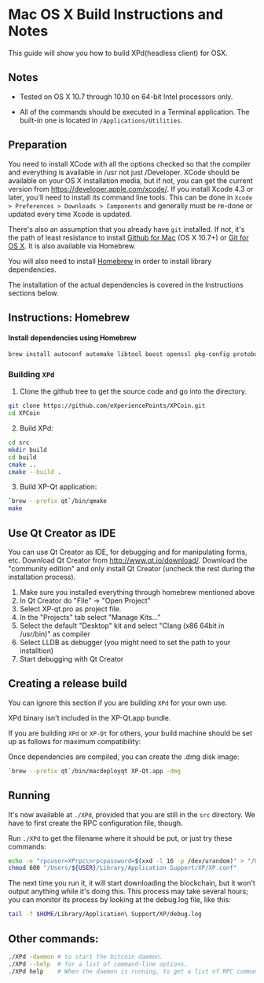 Mac OS X Build Instructions and Notes
====================================
This guide will show you how to build XPd(headless client) for OSX.

Notes
-----

* Tested on OS X 10.7 through 10.10 on 64-bit Intel processors only.

* All of the commands should be executed in a Terminal application. The
built-in one is located in `/Applications/Utilities`.

Preparation
-----------

You need to install XCode with all the options checked so that the compiler
and everything is available in /usr not just /Developer. XCode should be
available on your OS X installation media, but if not, you can get the
current version from https://developer.apple.com/xcode/. If you install
Xcode 4.3 or later, you'll need to install its command line tools. This can
be done in `Xcode > Preferences > Downloads > Components` and generally must
be re-done or updated every time Xcode is updated.

There's also an assumption that you already have `git` installed. If
not, it's the path of least resistance to install [Github for Mac](https://mac.github.com/)
(OS X 10.7+) or
[Git for OS X](https://code.google.com/p/git-osx-installer/). It is also
available via Homebrew.

You will also need to install [Homebrew](http://brew.sh) in order to install library
dependencies.

The installation of the actual dependencies is covered in the Instructions
sections below.

Instructions: Homebrew
----------------------

#### Install dependencies using Homebrew

```bash
brew install autoconf automake libtool boost openssl pkg-config protobuf qt qrencode berkeley-db@4 cmake
```

### Building `XPd`

1. Clone the github tree to get the source code and go into the directory.

```bash
git clone https://github.com/eXperiencePoints/XPCoin.git
cd XPCoin
```

2. Build XPd:

```bash
cd src
mkdir build
cd build
cmake ..
cmake --build .
```

3. Build XP-Qt application: 

```bash
`brew --prefix qt`/bin/qmake
make
```

Use Qt Creator as IDE
------------------------
You can use Qt Creator as IDE, for debugging and for manipulating forms, etc.
Download Qt Creator from http://www.qt.io/download/. Download the "community edition" and only install Qt Creator (uncheck the rest during the installation process).

1. Make sure you installed everything through homebrew mentioned above 
2. In Qt Creator do "File" -> "Open Project"
3. Select XP-qt.pro as project file.
4. In the "Projects" tab select "Manage Kits..."
5. Select the default "Desktop" kit and select "Clang (x86 64bit in /usr/bin)" as compiler
6. Select LLDB as debugger (you might need to set the path to your installtion)
7. Start debugging with Qt Creator

Creating a release build
------------------------
You can ignore this section if you are building `XPd` for your own use.

XPd binary isn't included in the XP-Qt.app bundle.

If you are building `XPd` or `XP-Qt` for others, your build machine should be set up
as follows for maximum compatibility:

Once dependencies are compiled, you can create the .dmg disk image:

```bash
`brew --prefix qt`/bin/macdeployqt XP-Qt.app -dmg
```

Running
-------

It's now available at `./XPd`, provided that you are still in the `src`
directory. We have to first create the RPC configuration file, though.

Run `./XPd` to get the filename where it should be put, or just try these
commands:

```bash
echo -e "rpcuser=XPrpc\nrpcpassword=$(xxd -l 16 -p /dev/urandom)" > "/Users/${USER}/Library/Application Support/XP/XP.conf"
chmod 600 "/Users/${USER}/Library/Application Support/XP/XP.conf"
```

The next time you run it, it will start downloading the blockchain, but it won't
output anything while it's doing this. This process may take several hours;
you can monitor its process by looking at the debug.log file, like this:

```bash
tail -f $HOME/Library/Application\ Support/XP/debug.log
```

Other commands:
-------

```bash
./XPd -daemon # to start the bitcoin daemon.
./XPd --help  # for a list of command-line options.
./XPd help    # When the daemon is running, to get a list of RPC commands
```
